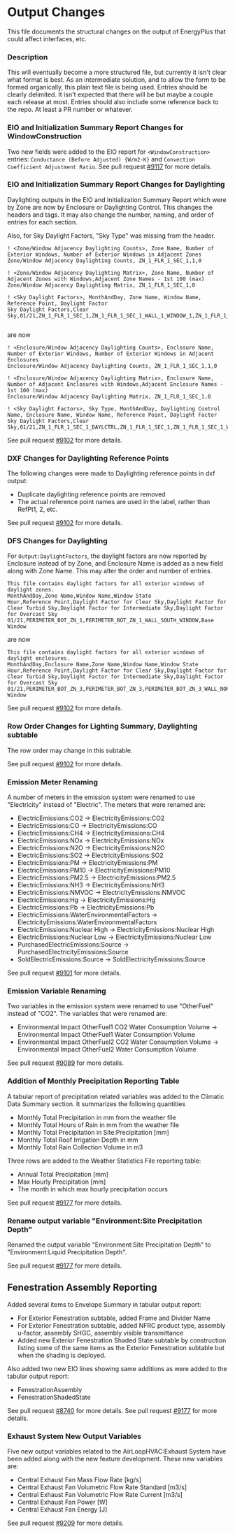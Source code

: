 Output Changes
==============

This file documents the structural changes on the output of EnergyPlus that could affect interfaces, etc.

### Description

This will eventually become a more structured file, but currently it isn't clear what format is best. As an intermediate solution, and to allow the form to be formed organically, this plain text file is being used. Entries should be clearly delimited.  It isn't expected that there will be but maybe a couple each release at most. Entries should also include some reference back to the repo.  At least a PR number or whatever.

### EIO and Initialization Summary Report Changes for WindowConstruction

Two new fields were added to the EIO report for `<WindowConstruction>` entries:
`Conductance (Before Adjusted) {W/m2-K}` and `Convection Coefficient Adjustment Ratio`.
See pull request [#9117](https://github.com/NREL/EnergyPlus/pull/9117/files) for more details.


### EIO and Initialization Summary Report Changes for Daylighting

Daylighting outputs in the EIO and Initialization Summary Report which were by Zone are now by Enclosure or Daylighting Control. 
This changes the headers and tags. It may also change the number, naming, and order of entries for each section.

Also, for Sky Daylight Factors, "Sky Type" was missing from the header.

```
! <Zone/Window Adjacency Daylighting Counts>, Zone Name, Number of Exterior Windows, Number of Exterior Windows in Adjacent Zones
Zone/Window Adjacency Daylighting Counts, ZN_1_FLR_1_SEC_1,1,0

! <Zone/Window Adjacency Daylighting Matrix>, Zone Name, Number of Adjacent Zones with Windows,Adjacent Zone Names - 1st 100 (max)
Zone/Window Adjacency Daylighting Matrix, ZN_1_FLR_1_SEC_1,0

! <Sky Daylight Factors>, MonthAndDay, Zone Name, Window Name, Reference Point, Daylight Factor
Sky Daylight Factors,Clear Sky,01/21,ZN_1_FLR_1_SEC_1,ZN_1_FLR_1_SEC_1_WALL_1_WINDOW_1,ZN_1_FLR_1_SEC_1_DAYLREFPT1,0.1352


```

are now

```
! <Enclosure/Window Adjacency Daylighting Counts>, Enclosure Name, Number of Exterior Windows, Number of Exterior Windows in Adjacent Enclosures
Enclosure/Window Adjacency Daylighting Counts, ZN_1_FLR_1_SEC_1,1,0

! <Enclosure/Window Adjacency Daylighting Matrix>, Enclosure Name, Number of Adjacent Enclosures with Windows,Adjacent Enclosure Names - 1st 100 (max)
Enclosure/Window Adjacency Daylighting Matrix, ZN_1_FLR_1_SEC_1,0

! <Sky Daylight Factors>, Sky Type, MonthAndDay, Daylighting Control Name, Enclosure Name, Window Name, Reference Point, Daylight Factor
Sky Daylight Factors,Clear Sky,01/21,ZN_1_FLR_1_SEC_1_DAYLCTRL,ZN_1_FLR_1_SEC_1,ZN_1_FLR_1_SEC_1_WALL_1_WINDOW_1,ZN_1_FLR_1_SEC_1_DAYLREFPT1,0.1352
```

See pull request [#9102](https://github.com/NREL/EnergyPlus/pull/9102/files) for more details.


### DXF Changes for Daylighting Reference Points

The following changes were made to Daylighting reference points in dxf output:
  * Duplicate daylighting reference points are removed
  * The actual reference point names are used in the label, rather than RefPt1, 2, etc.

See pull request [#9102](https://github.com/NREL/EnergyPlus/pull/9102/files) for more details.

### DFS Changes for Daylighting

For `Output:DaylightFactors`, the daylight factors are now reported by Enclosure instead of by Zone, and Enclosure Name is added as a new field along with Zone Name.
This may alter the order and number of entries.

```
This file contains daylight factors for all exterior windows of daylight zones.
MonthAndDay,Zone Name,Window Name,Window State
Hour,Reference Point,Daylight Factor for Clear Sky,Daylight Factor for Clear Turbid Sky,Daylight Factor for Intermediate Sky,Daylight Factor for Overcast Sky
01/21,PERIMETER_BOT_ZN_1,PERIMETER_BOT_ZN_1_WALL_SOUTH_WINDOW,Base Window
```

are now

```
This file contains daylight factors for all exterior windows of daylight enclosures.
MonthAndDay,Enclosure Name,Zone Name,Window Name,Window State
Hour,Reference Point,Daylight Factor for Clear Sky,Daylight Factor for Clear Turbid Sky,Daylight Factor for Intermediate Sky,Daylight Factor for Overcast Sky
01/21,PERIMETER_BOT_ZN_3,PERIMETER_BOT_ZN_3,PERIMETER_BOT_ZN_3_WALL_NORTH_WINDOW,Base Window
```

See pull request [#9102](https://github.com/NREL/EnergyPlus/pull/9102/files) for more details.

### Row Order Changes for Lighting Summary, Daylighting subtable

The row order may change in this subtable.

See pull request [#9102](https://github.com/NREL/EnergyPlus/pull/9102/files) for more details.

### Emission Meter Renaming

A number of meters in the emission system were renamed to use "Electricity" instead of "Electric".  The meters that were renamed are:

- ElectricEmissions:CO2 -> ElectricityEmissions:CO2
- ElectricEmissions:CO -> ElectricityEmissions:CO
- ElectricEmissions:CH4 -> ElectricityEmissions:CH4
- ElectricEmissions:NOx -> ElectricityEmissions:NOx
- ElectricEmissions:N2O -> ElectricityEmissions:N2O
- ElectricEmissions:SO2 -> ElectricityEmissions:SO2
- ElectricEmissions:PM -> ElectricityEmissions:PM
- ElectricEmissions:PM10 -> ElectricityEmissions:PM10
- ElectricEmissions:PM2.5 -> ElectricityEmissions:PM2.5
- ElectricEmissions:NH3 -> ElectricityEmissions:NH3
- ElectricEmissions:NMVOC -> ElectricityEmissions:NMVOC
- ElectricEmissions:Hg -> ElectricityEmissions:Hg
- ElectricEmissions:Pb -> ElectricityEmissions:Pb
- ElectricEmissions:WaterEnvironmentalFactors -> ElectricityEmissions:WaterEnvironmentalFactors
- ElectricEmissions:Nuclear High -> ElectricityEmissions:Nuclear High
- ElectricEmissions:Nuclear Low -> ElectricityEmissions:Nuclear Low
- PurchasedElectricEmissions:Source -> PurchasedElectricityEmissions:Source
- SoldElectricEmissions:Source -> SoldElectricityEmissions:Source

See pull request [#9101](https://github.com/NREL/EnergyPlus/pull/9101) for more details.


### Emission Variable Renaming

Two variables in the emission system were renamed to use "OtherFuel" instead of "CO2".  The variables that were renamed are:

- Environmental Impact OtherFuel1 CO2 Water Consumption Volume -> Environmental Impact OtherFuel1 Water Consumption Volume
- Environmental Impact OtherFuel2 CO2 Water Consumption Volume -> Environmental Impact OtherFuel2 Water Consumption Volume

See pull request [#9089](https://github.com/NREL/EnergyPlus/pull/9089) for more details.

### Addition of Monthly Precipitation Reporting Table

A tabular report of precipitation related variables was added to the
Climatic Data Summary section. It summarizes the following quantities
- Monthly Total Precipitation in mm from the weather file
- Monthly Total Hours of Rain in mm from the weather file
- Monthly Total Precipitation in Site:Precipitation [mm]
- Monthly Total Roof Irrigation Depth in mm
- Monthly Total Rain Collection Volume in m3

Three rows are added to the Weather Statistics File reporting table:
- Annual Total Precipitation [mm]
- Max Hourly Precipitation [mm]	
- The month in which max hourly precipitation occurs

See pull request [#9177](https://github.com/NREL/EnergyPlus/pull/9177) for more details.

### Rename output variable "Environment:Site Precipitation Depth"

Renamed the output variable "Environment:Site Precipitation Depth" to "Environment:Liquid Precipitation Depth".

See pull request [#9177](https://github.com/NREL/EnergyPlus/pull/9177) for more details.
## Fenestration Assembly Reporting

Added several items to Envelope Summary in tabular output report:

- For Exterior Fenestration subtable, added Frame and Divider Name
- For Exterior Fenestration subtable, added NFRC product type, assembly u-factor, assembly SHGC, assembly visible transmittance
- Added new Exterior Fenestration Shaded State subtable by construction listing some of the same items as the Exterior Fenestration subtable but when the shading is deployed.

Also added two new EIO lines showing same additions as were added to the tabular output report:

- FenestrationAssembly
- FenestrationShadedState

See pull request [#8740](https://github.com/NREL/EnergyPlus/pull/8740) for more details.
See pull request [#9177](https://github.com/NREL/EnergyPlus/pull/9177) for more details.


### Exhaust System New Output Variables

Five new output variables related to the AirLoopHVAC:Exhaust System have been added along with the new feature development. These new variables are:

- Central Exhaust Fan Mass Flow Rate [kg/s]
- Central Exhaust Fan Volumetric Flow Rate Standard [m3/s]
- Central Exhaust Fan Volumetric Flow Rate Current [m3/s]
- Central Exhaust Fan Power [W]
- Central Exhaust Fan Energy [J]

See pull request [#9209](https://github.com/NREL/EnergyPlus/pull/9209) for more details.
